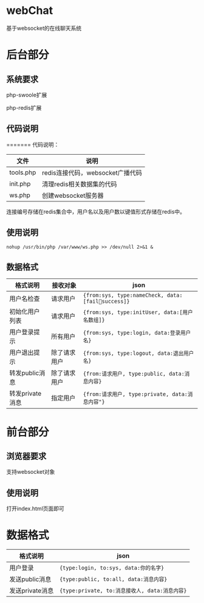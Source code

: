 # webChat
基于websocket的在线聊天系统

# 后台部分

## 系统要求

php-swoole扩展

php-redis扩展

## 代码说明
=======
代码说明：

| 文件        | 说明                      |
| --------- | ----------------------- |
| tools.php | redis连接代码，websocket广播代码 |
| init.php  | 清理redis相关数据集的代码         |
| ws.php    | 创建websocket服务器          |

连接编号存储在redis集合中，用户名以及用户数以键值形式存储在redis中。

## 使用说明

```shell
nohup /usr/bin/php /var/www/ws.php >> /dev/null 2>&1 &
```

## 数据格式

| 格式说明        | 接收对象   | json                                     |
| ----------- | ------ | ---------------------------------------- |
| 用户名检查       | 请求用户   | `{from:sys, type:nameCheck, data:[failsuccess]}` |
| 初始化用户列表     | 请求用户   | `{from:sys, type:initUser, data:[用户名数组]}` |
| 用户登录提示      | 所有用户   | `{from:sys, type:login, data:登录用户名}`     |
| 用户退出提示      | 除了请求用户 | `{from:sys, type:logout, data:退出用户名}`    |
| 转发public消息  | 除了请求用户 | `{from:请求用户, type:public, data:消息内容}`    |
| 转发private消息 | 指定用户   | `{from:请求用户, type:private, data:消息内容"}`  |



# 前台部分

## 浏览器要求

支持websocket对象

## 使用说明

打开index.html页面即可

# 数据格式

| 格式说明        | json                                  |
| ----------- | ------------------------------------- |
| 用户登录        | `{type:login, to:sys, data:你的名字}`     |
| 发送public消息  | `{type:public, to:all, data:消息内容}`    |
| 发送private消息 | `{type:private, to:消息接收人, data:消息内容}` |